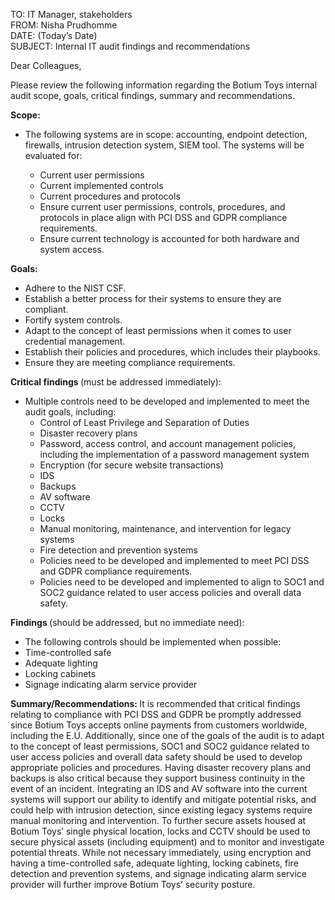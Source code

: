 
TO: IT Manager, stakeholders <br>
FROM: Nisha Prudhomme <br>
DATE: (Today’s Date) <br>
SUBJECT: Internal IT audit findings and recommendations <br>

<p>
  
Dear Colleagues, <br>

Please review the following information regarding the Botium Toys internal audit scope, goals, critical findings, summary and recommendations.<br>

</p>

<p>
  
<b>Scope: </b>

<ul>
  
  <li> The following systems are in scope: accounting, endpoint detection, firewalls, intrusion detection system, SIEM tool. The systems will be evaluated for: </li>
  <ul>
  <li> Current user permissions </li>
  <li> Current implemented controls </li>
  <li> Current procedures and protocols </li>
  <li> Ensure current user permissions, controls, procedures, and protocols in place align with PCI DSS and GDPR compliance requirements. </li>
  <li> Ensure current technology is accounted for both hardware and system access. </li>
  </ul>  
</ul>

</p>


<b>Goals:</b>

<ul>
  
<li>	Adhere to the NIST CSF. </li>
<li>	Establish a better process for their systems to ensure they are compliant. </li>
<li>	Fortify system controls. </li>
<li>	Adapt to the concept of least permissions when it comes to user credential management. </li>
<li>	Establish their policies and procedures, which includes their playbooks. </li>
<li>	Ensure they are meeting compliance requirements. </li>

</ul>

<b> Critical findings </b> (must be addressed immediately): 

<ul>
<li>		Multiple controls need to be developed and implemented to meet the audit goals, including:

  <ul>	
    <li>		Control of Least Privilege and Separation of Duties </li>
<li>		Disaster recovery plans </li>
<li>		Password, access control, and account management policies, including the implementation of a password management system </li>
<li>		Encryption (for secure website transactions) </li>
<li>		IDS </li>
<li>		Backups </li>
<li>		AV software </li>
<li>		CCTV </li>
<li>		Locks </li>
<li>		Manual monitoring, maintenance, and intervention for legacy systems </li>
<li>		Fire detection and prevention systems </li>
<li>		Policies need to be developed and implemented to meet PCI DSS and GDPR compliance requirements.</li>
<li>		Policies need to be developed and implemented to align to SOC1 and SOC2 guidance related to user access policies and overall data safety.  </li>

</ul>
</ul>

<b>Findings </b> (should be addressed, but no immediate need): 
<ul>
<li>		The following controls should be implemented when possible: </li>
<li>		Time-controlled safe</li>
<li>		Adequate lighting</li>
<li>		Locking cabinets</li>
<li>		Signage indicating alarm service provider</li>
</ul>
</ul>


<b>Summary/Recommendations: </b> It is recommended that critical findings relating to compliance with PCI DSS and GDPR be promptly addressed since Botium Toys accepts online payments from customers worldwide, including the E.U. Additionally, since one of the goals of the audit is to adapt to the concept of least permissions, SOC1 and SOC2 guidance related to user access policies and overall data safety should be used to develop appropriate policies and procedures. Having disaster recovery plans and backups is also critical because they support business continuity in the event of an incident. Integrating an IDS and AV software into the current systems will support our ability to identify and mitigate potential risks, and could help with intrusion detection, since existing legacy systems require manual monitoring and intervention. To further secure assets housed at Botium Toys’ single physical location, locks and CCTV should be used to secure physical assets (including equipment) and to monitor and investigate potential threats. While not necessary immediately, using encryption and having a time-controlled safe, adequate lighting, locking cabinets, fire detection and prevention systems, and signage indicating alarm service provider will further improve Botium Toys’ security posture.


